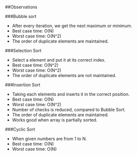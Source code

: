 ##Observations

###Bubble sort
* After every iteration, we get the next maximum or minimum.
* Best case time: O(N)
* Worst case time: O(N^2)
* The order of duplicate elements are maintained.

###Selection Sort
* Select a element and put it at its correct index.
* Best case time: O(N^2)
* Worst case time: O(N^2)
* The order of duplicate elements are not maintained.

###Insertion Sort
* Taking each elements and inserts it in the correct position.
* Best case time: O(N)
* Worst case time: O(N^2)
* Number of checks is reduced, compared to Bubble Sort.
* The order of duplicate elements are maintained.
* Works good when array is partially sorted.

###Cyclic Sort
* When given numbers are from 1 to N.
* Best case time: O(N)
* Worst case time: O(N)
